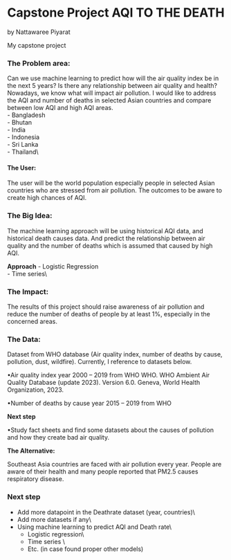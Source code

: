 # Capstone Project AQI TO THE DEATH
by Nattawaree Piyarat

My capstone project

### The Problem area: 
Can we use machine learning to predict how will the air quality index be in the next 5 years? 
Is there any relationship between air quality and health? Nowadays, we know what will impact air pollution. 
I would like to address the AQI and number of deaths in selected Asian countries and compare between low AQI and high AQI areas.\
	- Bangladesh\
	- Bhutan\
	- India\
	- Indonesia\
	- Sri Lanka\
	- Thailand\
#### The User:  
The user will be the world population especially people in selected Asian countries who are stressed from air pollution. The outcomes to be aware to create high chances of AQI. 
### The Big Idea: 
The machine learning approach will be using historical AQI data, and historical death causes data. And predict the relationship between air quality and the number of deaths which is assumed that caused by high AQI.

**Approach** 
		- Logistic Regression\
		- Time series\

### The Impact: 
The results of this project should raise awareness of air pollution and reduce the number of deaths of people by at least 1%, especially in the concerned areas.
### The Data: 
Dataset from WHO database (Air quality index, number of deaths by cause, pollution, dust, wildfire).
Currently, I reference to datasets below.

•Air quality index year 2000 – 2019 from WHO 
    WHO. WHO Ambient Air Quality Database (update 2023). Version 6.0. Geneva, World Health Organization, 2023.
    
•Number of deaths by cause year 2015 – 2019 from WHO

**Next step**

•Study fact sheets and find some datasets about the causes of pollution and how they create bad air quality.

**The Alternative:** 

Southeast Asia countries are faced with air pollution every year. People are aware of their health and many people reported that PM2.5 causes respiratory disease. 

### Next step 

- Add more datapoint in the Deathrate dataset (year, countries)\
- Add more datasets if any\
- Using machine learning to predict AQI and Death rate\
    - Logistic regression\
    - Time series \
    - Etc. (in case found proper other models)

